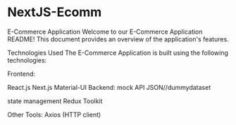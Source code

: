 # NextJS-Ecomm
E-Commerce Application
Welcome to our E-Commerce Application README! This document provides an overview of the application's features.


Technologies Used
The E-Commerce Application is built using the following technologies:

Frontend:

React.js
Next.js
Material-UI
Backend:
mock API
JSON//dummydataset

state management
Redux Toolkit

Other Tools:
Axios (HTTP client)
